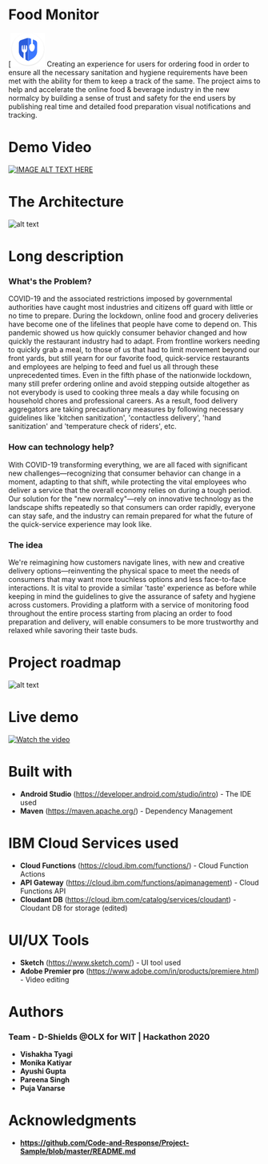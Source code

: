 # Food Monitor
[![App Logo](https://github.com/vishakha-tyagi-olx/FoodMonitor/blob/master/Food%20Monitor_app%20icon.png)
Creating an experience for users for ordering food in order to ensure all the necessary sanitation and hygiene requirements have been met with the ability for them to keep a track of the same. The project aims to help and accelerate the online food & beverage industry in the new normalcy by building a sense of trust and safety for the end users by publishing real time and detailed food preparation visual notifications and tracking.
# Demo Video
[![IMAGE ALT TEXT HERE](http://img.youtube.com/vi/bDvlOGKD_T0/maxresdefault.jpg)](https://youtu.be/bDvlOGKD_T0)
# The Architecture
![alt text](https://github.com/[username]/[reponame]/blob/[branch]/architecture.jpg?raw=true)
# Long description
### What's the Problem?
COVID-19 and the associated restrictions imposed by governmental authorities have caught most industries and citizens off guard with little or no time to prepare. During the lockdown, online food and grocery deliveries have become one of the lifelines that people have come to depend on. This pandemic showed us how quickly consumer behavior changed and how quickly the restaurant industry had to adapt. From frontline workers needing to quickly grab a meal, to those of us that had to limit movement beyond our front yards, but still yearn for our favorite food, quick-service restaurants and employees are helping to feed and fuel us all through these unprecedented times. Even in the fifth phase of the nationwide lockdown, many still prefer ordering online and avoid stepping outside altogether as not everybody is used to cooking three meals a day while focusing on household chores and professional careers. As a result, food delivery aggregators are taking precautionary measures by following necessary guidelines like 'kitchen sanitization', 'contactless delivery', 'hand sanitization' and 'temperature check of riders', etc.
### How can technology help?
With COVID-19 transforming everything, we are all faced with significant new challenges—recognizing that consumer behavior can change in a moment, adapting to that shift, while protecting the vital employees who deliver a service that the overall economy relies on during a tough period. Our solution for the "new normalcy"—rely on innovative technology as the landscape shifts repeatedly so that consumers can order rapidly, everyone can stay safe, and the industry can remain prepared for what the future of the quick-service experience may look like.
### The idea
We're reimagining how customers navigate lines, with new and creative delivery options—reinventing the physical space to meet the needs of consumers that may want more touchless options and less face-to-face interactions. It is vital to provide a similar 'taste' experience as before while keeping in mind the guidelines to give the assurance of safety and hygiene across customers. Providing a platform with a service of monitoring food throughout the entire process starting from placing an order to food preparation and delivery, will enable consumers to be more trustworthy and relaxed while savoring their taste buds.
# Project roadmap
![alt text](https://github.com/[username]/[reponame]/blob/[branch]/roadmap.jpg?raw=true)
# Live demo
[![Watch the video](https://img.youtube.com/vi/T-D1KVIuvjA/maxresdefault.jpg)](https://youtu.be/T-D1KVIuvjA)
# Built with
* **Android Studio** (https://developer.android.com/studio/intro) - The IDE used
* **Maven** (https://maven.apache.org/) - Dependency Management
# IBM Cloud Services used
* **Cloud Functions** (https://cloud.ibm.com/functions/) - Cloud Function Actions
* **API Gateway** (https://cloud.ibm.com/functions/apimanagement) - Cloud Functions API
* **Cloudant DB** (https://cloud.ibm.com/catalog/services/cloudant) - Cloudant DB for storage (edited) 
# UI/UX Tools
* **Sketch** (https://www.sketch.com/) - UI tool used
* **Adobe Premier pro** (https://www.adobe.com/in/products/premiere.html) - Video editing
# Authors
### Team - D-Shields @OLX for WIT | Hackathon 2020
* **Vishakha Tyagi**
* **Monika Katiyar**
* **Ayushi Gupta**
* **Pareena Singh**
* **Puja Vanarse**
# Acknowledgments
* **https://github.com/Code-and-Response/Project-Sample/blob/master/README.md**
